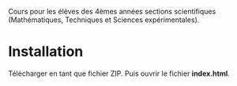 ﻿Cours pour les élèves des 4èmes années sections scientifiques (Mathématiques, Techniques et Sciences expérimentales).

# Installation

Télécharger en tant que fichier ZIP. Puis ouvrir le fichier **index.html**.